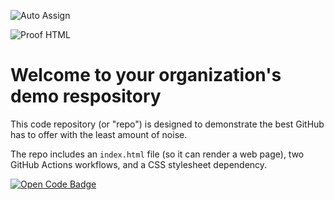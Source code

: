 ![Auto Assign](https://github.com/atlas-explore/demo-repository/actions/workflows/auto-assign.yml/badge.svg)

![Proof HTML](https://github.com/atlas-explore/demo-repository/actions/workflows/proof-html.yml/badge.svg)

# Welcome to your organization's demo respository
This code repository (or "repo") is designed to demonstrate the best GitHub has to offer with the least amount of noise.

The repo includes an `index.html` file (so it can render a web page), two GitHub Actions workflows, and a CSS stylesheet dependency.


[![Open Code Badge](https://www.comses.net/static/images/icons/open-code-badge.png)](https://www.comses.net/codebases/6c4b759c-71f3-4da8-ac1d-3c130158a481/releases/1.0.0/)
